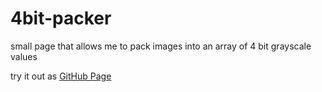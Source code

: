 # 4bit-packer
small page that allows me to pack images into an array of 4 bit grayscale values

try it out as [GitHub Page](groettrup.github.io/4bit-packer)

